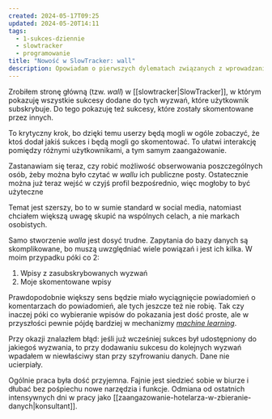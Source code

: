 ```yaml
---
created: 2024-05-17T09:25
updated: 2024-05-20T14:11
tags:
  - 1-sukces-dziennie
  - slowtracker
  - programowanie
title: "Nowość w SlowTracker: wall"
description: Opowiadam o pierwszych dylematach związanych z wprowadzaniem nowej funkcji społecznościowej do aplikacji do zapisywania sukcesów SlowTracker.
---
```

Zrobiłem stronę główną (tzw. *wall*) w [[slowtracker|SlowTracker]], w którym pokazuję wszystkie sukcesy dodane do tych wyzwań, które użytkownik subskrybuje. Do tego pokazuję też sukcesy, które zostały skomentowane przez innych.

To krytyczny krok, bo dzięki temu userzy będą mogli w ogóle zobaczyć, że ktoś dodał jakiś sukces i będą mogli go skomentować. To ułatwi interakcję pomiędzy różnymi użytkownikami, a tym samym zaangażowanie.

Zastanawiam się teraz, czy robić możliwość obserwowania poszczególnych osób, żeby można było czytać w *wallu* ich publiczne posty. Ostatecznie można już teraz wejść w czyjś profil bezpośrednio, więc mogłoby to być użyteczne

Temat jest szerszy, bo to w sumie standard w social media, natomiast chciałem większą uwagę skupić na wspólnych celach, a nie markach osobistych.

Samo stworzenie *walla* jest dosyć trudne. Zapytania do bazy danych są skomplikowane, bo muszą uwzględniać wiele powiązań i jest ich kilka. W moim przypadku póki co 2:
1. Wpisy z zasubskrybowanych wyzwań
2. Moje skomentowane wpisy

Prawdopodobnie większy sens będzie miało wyciągnięcie powiadomień o komentarzach do powiadomień, ale tych jeszcze też nie robię. Tak czy inaczej póki co wybieranie wpisów do pokazania jest dość proste, ale w przyszłości pewnie pójdę bardziej w mechanizmy *[machine learning](https://pl.wikipedia.org/wiki/Uczenie_maszynowe)*. 

Przy okazji znalazłem błąd: jeśli już wcześniej sukces był udostępniony do jakiegoś wyzwania, to przy dodawaniu sukcesu do kolejnych wyzwań wpadałem w niewłaściwy stan przy szyfrowaniu danych. Dane nie ucierpiały.

Ogólnie praca była dość przyjemna. Fajnie jest siedzieć sobie w biurze i dłubać bez pośpiechu nowe narzędzia i funkcje. Odmiana od ostatnich intensywnych dni w pracy jako [[zaangazowanie-hotelarza-w-zbieranie-danych|konsultant]].